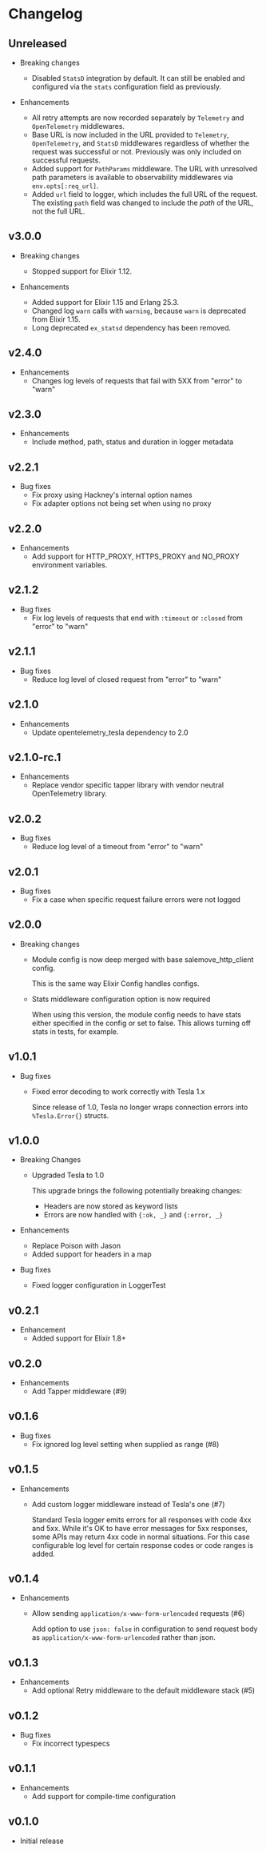 # Changelog

## Unreleased
* Breaking changes
  * Disabled `StatsD` integration by default. It can still be enabled and
    configured via the `stats` configuration field as previously.

* Enhancements
  * All retry attempts are now recorded separately by `Telemetry` and
    `OpenTelemetry` middlewares.
  * Base URL is now included in the URL provided to  `Telemetry`,
    `OpenTelemetry`, and `StatsD` middlewares regardless of whether the request
    was successful or not. Previously was only included on successful requests.
  * Added support for `PathParams` middleware. The URL with unresolved path
    parameters is available to observability middlewares via `env.opts[:req_url]`.
  * Added `url` field to logger, which includes the full URL of the request.
    The existing `path` field was changed to include the _path_ of the URL, not
    the full URL.

## v3.0.0
* Breaking changes
    * Stopped support for Elixir 1.12.

* Enhancements
    * Added support for Elixir 1.15 and Erlang 25.3.
    * Changed log `warn` calls with `warning`, because `warn` is deprecated from Elixir 1.15.
    * Long deprecated `ex_statsd` dependency has been removed.

## v2.4.0
* Enhancements
  * Changes log levels of requests that fail with 5XX from "error" to "warn"

## v2.3.0
* Enhancements
    * Include method, path, status and duration in logger metadata

## v2.2.1
* Bug fixes
    * Fix proxy using Hackney's internal option names
    * Fix adapter options not being set when using no proxy

## v2.2.0
  * Enhancements
    * Add support for HTTP_PROXY, HTTPS_PROXY and NO_PROXY environment variables.

## v2.1.2
  * Bug fixes
    * Fix log levels of requests that end with `:timeout` or `:closed` from
      "error" to "warn"

## v2.1.1
  * Bug fixes
    * Reduce log level of closed request from "error" to "warn"

## v2.1.0
  * Enhancements
    * Update opentelemetry_tesla dependency to 2.0

## v2.1.0-rc.1
  * Enhancements
    * Replace vendor specific tapper library with vendor neutral OpenTelemetry library.

## v2.0.2
  * Bug fixes
    * Reduce log level of a timeout from "error" to "warn"

## v2.0.1
  * Bug fixes
    * Fix a case when specific request failure errors were not logged

## v2.0.0
  * Breaking changes
    * Module config is now deep merged with base salemove_http_client config.

      This is the same way Elixir Config handles configs.

    * Stats middleware configuration option is now required

      When using this version, the module config needs to have stats either
      specified in the config or set to false. This allows turning off stats
      in tests, for example.

## v1.0.1
  * Bug fixes
    * Fixed error decoding to work correctly with Tesla 1.x

      Since release of 1.0, Tesla no longer wraps connection errors into
      `%Tesla.Error{}` structs.

## v1.0.0
  * Breaking Changes
    * Upgraded Tesla to 1.0

      This upgrade brings the following potentially breaking changes:

      - Headers are now stored as keyword lists
      - Errors are now handled with `{:ok, _}` and `{:error, _}`

  * Enhancements
    * Replace Poison with Jason
    * Added support for headers in a map

  * Bug fixes
    * Fixed logger configuration in LoggerTest

## v0.2.1

  * Enhancement
    * Added support for Elixir 1.8+

## v0.2.0

  * Enhancements
    * Add Tapper middleware (#9)

## v0.1.6

  * Bug fixes
    * Fix ignored log level setting when supplied as range (#8)

## v0.1.5

  * Enhancements
    * Add custom logger middleware instead of Tesla's one (#7)

      Standard Tesla logger emits errors for all responses with code
      4xx and 5xx. While it's OK to have error messages for 5xx responses,
      some APIs may return 4xx code in normal situations. For this case
      configurable log level for certain response codes or code ranges
      is added.

## v0.1.4

  * Enhancements
    * Allow sending `application/x-www-form-urlencoded` requests (#6)

      Add option to use `json: false` in configuration to send request
      body as `application/x-www-form-urlencoded` rather than json.

## v0.1.3

  * Enhancements
    * Add optional Retry middleware to the default middleware stack (#5)

## v0.1.2

  * Bug fixes
    * Fix incorrect typespecs

## v0.1.1

  * Enhancements
    * Add support for compile-time configuration

## v0.1.0

  * Initial release
